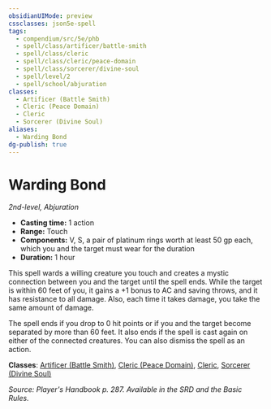 ```yaml
---
obsidianUIMode: preview
cssclasses: json5e-spell
tags:
  - compendium/src/5e/phb
  - spell/class/artificer/battle-smith
  - spell/class/cleric
  - spell/class/cleric/peace-domain
  - spell/class/sorcerer/divine-soul
  - spell/level/2
  - spell/school/abjuration
classes:
  - Artificer (Battle Smith)
  - Cleric (Peace Domain)
  - Cleric
  - Sorcerer (Divine Soul)
aliases:
  - Warding Bond
dg-publish: true
---
```

# Warding Bond
*2nd-level, Abjuration*  

- **Casting time:** 1 action
- **Range:** Touch
- **Components:** V, S, a pair of platinum rings worth at least 50 gp each, which you and the target must wear for the duration
- **Duration:** 1 hour

This spell wards a willing creature you touch and creates a mystic connection between you and the target until the spell ends. While the target is within 60 feet of you, it gains a +1 bonus to AC and saving throws, and it has resistance to all damage. Also, each time it takes damage, you take the same amount of damage.

The spell ends if you drop to 0 hit points or if you and the target become separated by more than 60 feet. It also ends if the spell is cast again on either of the connected creatures. You can also dismiss the spell as an action.

**Classes**: [Artificer (Battle Smith)](/Admin/CLI/classes/artificer-battle-smith-tce.md), [Cleric (Peace Domain)](/Admin/CLI/classes/cleric-peace-domain-tce.md), [Cleric](/Admin/CLI/classes/cleric.md), [Sorcerer (Divine Soul)](/Admin/CLI/classes/sorcerer-divine-soul-xge.md)

*Source: Player's Handbook p. 287. Available in the SRD and the Basic Rules.*